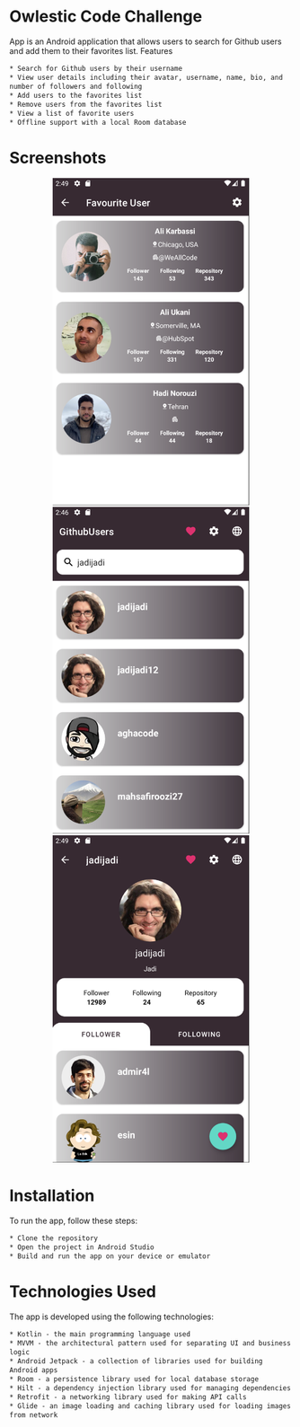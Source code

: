 

# Owlestic Code Challenge
App is an Android application that allows users to search for Github users and add them to their favorites list.
Features

    * Search for Github users by their username
    * View user details including their avatar, username, name, bio, and number of followers and following
    * Add users to the favorites list
    * Remove users from the favorites list
    * View a list of favorite users
    * Offline support with a local Room database

# Screenshots
<p align="center">
<img src="./screens/favourite.png" width="350" title="hover text">
  <img src="./screens/search.png" width="350" alt="accessibility text">
  <img src="./screens/profile.png" width="350" alt="accessibility text">
   </p>

# Installation

To run the app, follow these steps:

    * Clone the repository
    * Open the project in Android Studio
    * Build and run the app on your device or emulator

# Technologies Used

The app is developed using the following technologies:

    * Kotlin - the main programming language used
    * MVVM - the architectural pattern used for separating UI and business logic
    * Android Jetpack - a collection of libraries used for building Android apps
    * Room - a persistence library used for local database storage
    * Hilt - a dependency injection library used for managing dependencies
    * Retrofit - a networking library used for making API calls
    * Glide - an image loading and caching library used for loading images from network
    

